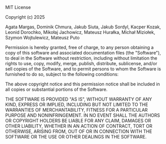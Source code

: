 MIT License

Copyright (c) 2025

Agata Margas, Dominik Chmura, Jakub Siuta, Jakub Sordyl, Kacper Kozak, Leonid Dorochko, Mikołaj Jachowicz, Mateusz Hurałka, Michał Miziołek, Szymon Wojtulewicz,
Mateusz Puto

Permission is hereby granted, free of charge, to any person obtaining a copy
of this software and associated documentation files (the "Software"), to deal
in the Software without restriction, including without limitation the rights
to use, copy, modify, merge, publish, distribute, sublicense, and/or sell
copies of the Software, and to permit persons to whom the Software is
furnished to do so, subject to the following conditions:

The above copyright notice and this permission notice shall be included in all
copies or substantial portions of the Software.

THE SOFTWARE IS PROVIDED "AS IS", WITHOUT WARRANTY OF ANY KIND, EXPRESS OR
IMPLIED, INCLUDING BUT NOT LIMITED TO THE WARRANTIES OF MERCHANTABILITY,
FITNESS FOR A PARTICULAR PURPOSE AND NONINFRINGEMENT. IN NO EVENT SHALL THE
AUTHORS OR COPYRIGHT HOLDERS BE LIABLE FOR ANY CLAIM, DAMAGES OR OTHER
LIABILITY, WHETHER IN AN ACTION OF CONTRACT, TORT OR OTHERWISE, ARISING FROM,
OUT OF OR IN CONNECTION WITH THE SOFTWARE OR THE USE OR OTHER DEALINGS IN THE
SOFTWARE.
